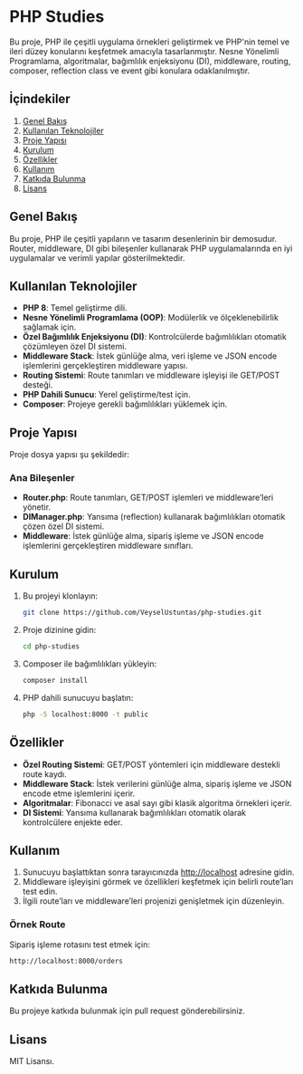 
# PHP Studies

Bu proje, PHP ile çeşitli uygulama örnekleri geliştirmek ve PHP'nin temel ve ileri düzey konularını keşfetmek amacıyla tasarlanmıştır. Nesne Yönelimli Programlama, algoritmalar, bağımlılık enjeksiyonu (DI), middleware, routing, composer, reflection class ve event gibi konulara odaklanılmıştır.

## İçindekiler
1. [Genel Bakış](#genel-bakış)
2. [Kullanılan Teknolojiler](#kullanılan-teknolojiler)
3. [Proje Yapısı](#proje-yapısı)
4. [Kurulum](#kurulum)
5. [Özellikler](#özellikler)
6. [Kullanım](#kullanım)
7. [Katkıda Bulunma](#katkıda-bulunma)
8. [Lisans](#lisans)

## Genel Bakış
Bu proje, PHP ile çeşitli yapıların ve tasarım desenlerinin bir demosudur. Router, middleware, DI gibi bileşenler kullanarak PHP uygulamalarında en iyi uygulamalar ve verimli yapılar gösterilmektedir.

## Kullanılan Teknolojiler
- **PHP 8**: Temel geliştirme dili.
- **Nesne Yönelimli Programlama (OOP)**: Modülerlik ve ölçeklenebilirlik sağlamak için.
- **Özel Bağımlılık Enjeksiyonu (DI)**: Kontrolcülerde bağımlılıkları otomatik çözümleyen özel DI sistemi.
- **Middleware Stack**: İstek günlüğe alma, veri işleme ve JSON encode işlemlerini gerçekleştiren middleware yapısı.
- **Routing Sistemi**: Route tanımları ve middleware işleyişi ile GET/POST desteği.
- **PHP Dahili Sunucu**: Yerel geliştirme/test için.
- **Composer**: Projeye gerekli bağımlılıkları yüklemek için.

## Proje Yapısı
Proje dosya yapısı şu şekildedir:

### Ana Bileşenler
- **Router.php**: Route tanımları, GET/POST işlemleri ve middleware’leri yönetir.
- **DIManager.php**: Yansıma (reflection) kullanarak bağımlılıkları otomatik çözen özel DI sistemi.
- **Middleware**: İstek günlüğe alma, sipariş işleme ve JSON encode işlemlerini gerçekleştiren middleware sınıfları.

## Kurulum
1. Bu projeyi klonlayın:
    ```bash
    git clone https://github.com/VeyselUstuntas/php-studies.git
    ```
2. Proje dizinine gidin:
    ```bash
    cd php-studies
    ```
3. Composer ile bağımlılıkları yükleyin:
    ```bash
    composer install
    ```
4. PHP dahili sunucuyu başlatın:
    ```bash
    php -S localhost:8000 -t public
    ```

## Özellikler
- **Özel Routing Sistemi**: GET/POST yöntemleri için middleware destekli route kaydı.
- **Middleware Stack**: İstek verilerini günlüğe alma, sipariş işleme ve JSON encode etme işlemlerini içerir.
- **Algoritmalar**: Fibonacci ve asal sayı gibi klasik algoritma örnekleri içerir.
- **DI Sistemi**: Yansıma kullanarak bağımlılıkları otomatik olarak kontrolcülere enjekte eder.

## Kullanım
1. Sunucuyu başlattıktan sonra tarayıcınızda [http://localhost](http://localhost) adresine gidin.
2. Middleware işleyişini görmek ve özellikleri keşfetmek için belirli route’ları test edin.
3. İlgili route’ları ve middleware’leri projenizi genişletmek için düzenleyin.

### Örnek Route
Sipariş işleme rotasını test etmek için:
```bash
http://localhost:8000/orders
```

## Katkıda Bulunma
Bu projeye katkıda bulunmak için pull request gönderebilirsiniz.

## Lisans
MIT Lisansı.
